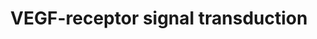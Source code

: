 ---
annotations:
- id: PW:0000243
  parent: regulatory pathway
  type: Pathway Ontology
  value: vascular endothelial growth factor signaling pathway
authors:
- MLW2011
- MaintBot
- Khanspers
- Mkutmon
- Ddigles
- Eweitz
description: VEGF Signal transduction in haematopoeitic stem cells, macrophages, monocyten,
  vascular endothelium and lymphatic endothelium.
last-edited: 2021-05-16
organisms:
- Rattus norvegicus
redirect_from:
- /index.php/Pathway:WP1965
- /instance/WP1965
revision: null
schema-jsonld:
- '@context': https://schema.org/
  '@id': https://wikipathways.github.io/pathways/WP1965.html
  '@type': Dataset
  creator:
    '@type': Organization
    name: WikiPathways
  description: VEGF Signal transduction in haematopoeitic stem cells, macrophages,
    monocyten, vascular endothelium and lymphatic endothelium.
  keywords:
  - Akt/PKB
  - BAD
  - Caspase 9
  - DAG
  - ERK
  - FAK
  - GRB2
  - HSP27
  - IP3
  - MAPKAPK2/3
  - MEK
  - PI3K
  - PIP2
  - PIP3
  - PKC
  - PXN
  - PlGF
  - Plcg1
  - RAC
  - Raf
  - Ras
  - SHC
  - SPK
  - Sck
  - Src
  - VEGF-A
  - VEGF-B
  - VEGF-C
  - VEGF-D
  - VEGFR-1
  - VEGFR-2
  - VEGFR-3
  - VRAP
  - cPLA2
  - eNOS
  - p38MAPK
  - p42 MAPK
  - p44 MAPK
  - sVEGFR-1
  license: CC0
  name: VEGF-receptor signal transduction
seo: CreativeWork
title: VEGF-receptor signal transduction
wpid: WP1965
---